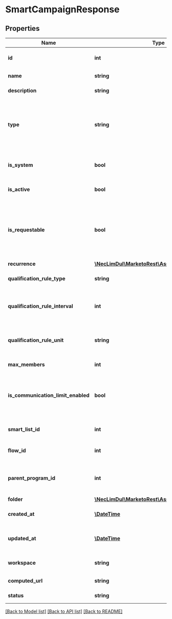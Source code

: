 # SmartCampaignResponse

## Properties

Name | Type | Description | Notes
------------ | ------------- | ------------- | -------------
**id** | **int** | Id of the smart campaign (system managed) |
**name** | **string** | Name of the smart campaign |
**description** | **string** | Description of the smart campaign |
**type** | **string** | Type of the smart campaign. Batch: has at least one filter and no triggers. Trigger: has at least one trigger. Default: has no smart list rules |
**is_system** | **bool** | Whether smart campaign is system managed.  Defaults to false |
**is_active** | **bool** | Whether smart campaign is active.  Defaults to false |
**is_requestable** | **bool** | Whether smart campaign is requestable (is active and contains &#39;Campaign is Requested&#39; trigger with Source of &#39;Web Service API&#39;).  Defaults to false |
**recurrence** | [**\NecLimDul\MarketoRest\Asset\Model\Recurrence**](Recurrence.md) |  |
**qualification_rule_type** | **string** | Type of qualification rule.  Defaults to &#39;once&#39; |
**qualification_rule_interval** | **int** | Interval of qualification rule.  Only set when qualificationRuleType is &#39;interval&#39; |
**qualification_rule_unit** | **string** | Unit of measure of qualification rule.  Only set when qualificationRuleType is &#39;interval&#39; |
**max_members** | **int** | Smart campaign membership limit |
**is_communication_limit_enabled** | **bool** | Whether smart campaign communication limit is enabled (i.e. block non-operational emails).  Defaults to false |
**smart_list_id** | **int** | Id of the smart campaign&#39;s child smart list |
**flow_id** | **int** | Id of the smart campaign&#39;s child flow |
**parent_program_id** | **int** | Parent program Id.  Present if smart campaign is under program or nested folder | [optional]
**folder** | [**\NecLimDul\MarketoRest\Asset\Model\Folder**](Folder.md) |  |
**created_at** | [**\DateTime**](\DateTime.md) | Datetime when the smart campaign was created |
**updated_at** | [**\DateTime**](\DateTime.md) | Datetime when the smart campaign was most recently updated |
**workspace** | **string** | Name of the smart campaign workspace |
**computed_url** | **string** | URL to asset in Marketo Engage | [optional]
**status** | **string** | Status of smart campaign |

[[Back to Model list]](../../README.md#models) [[Back to API list]](../../README.md#endpoints) [[Back to README]](../../README.md)
